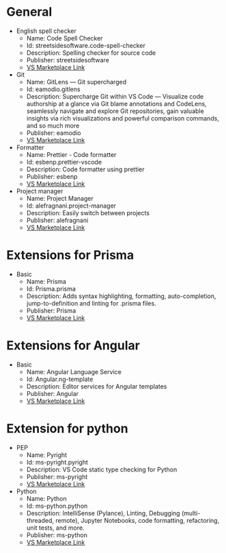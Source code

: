 # General

- English spell checker
  - Name: Code Spell Checker
  - Id: streetsidesoftware.code-spell-checker
  - Description: Spelling checker for source code
  - Publisher: streetsidesoftware
  - [VS Marketplace Link](https://open-vsx.org/extension/streetsidesoftware/code-spell-checker)
- Git
  - Name: GitLens — Git supercharged
  - Id: eamodio.gitlens
  - Description: Supercharge Git within VS Code — Visualize code authorship at a glance via Git blame annotations and CodeLens, seamlessly navigate and explore Git repositories, gain valuable insights via rich visualizations and powerful comparison commands, and so much more
  - Publisher: eamodio
  - [VS Marketplace Link](https://open-vsx.org/extension/eamodio/gitlens)
- Formatter
  - Name: Prettier - Code formatter
  - Id: esbenp.prettier-vscode
  - Description: Code formatter using prettier
  - Publisher: esbenp
  - [VS Marketplace Link](https://open-vsx.org/extension/esbenp/prettier-vscode)
- Project manager
  - Name: Project Manager
  - Id: alefragnani.project-manager
  - Description: Easily switch between projects
  - Publisher: alefragnani
  - [VS Marketplace Link](https://open-vsx.org/extension/alefragnani/project-manager)

# Extensions for Prisma

- Basic
  - Name: Prisma
  - Id: Prisma.prisma
  - Description: Adds syntax highlighting, formatting, auto-completion, jump-to-definition and linting for .prisma files.
  - Publisher: Prisma
  - [VS Marketplace Link](https://open-vsx.org/extension/Prisma/prisma)

# Extensions for Angular

- Basic
  - Name: Angular Language Service
  - Id: Angular.ng-template
  - Description: Editor services for Angular templates
  - Publisher: Angular
  - [VS Marketplace Link](https://open-vsx.org/extension/Angular/ng-template)

# Extension for python

- PEP
  - Name: Pyright
  - Id: ms-pyright.pyright
  - Description: VS Code static type checking for Python
  - Publisher: ms-pyright
  - [VS Marketplace Link](https://open-vsx.org/extension/ms-pyright/pyright)
- Python
  - Name: Python
  - Id: ms-python.python
  - Description: IntelliSense (Pylance), Linting, Debugging (multi-threaded, remote), Jupyter Notebooks, code formatting, refactoring, unit tests, and more.
  - Publisher: ms-python
  - [VS Marketplace Link](https://open-vsx.org/extension/ms-python/python)
